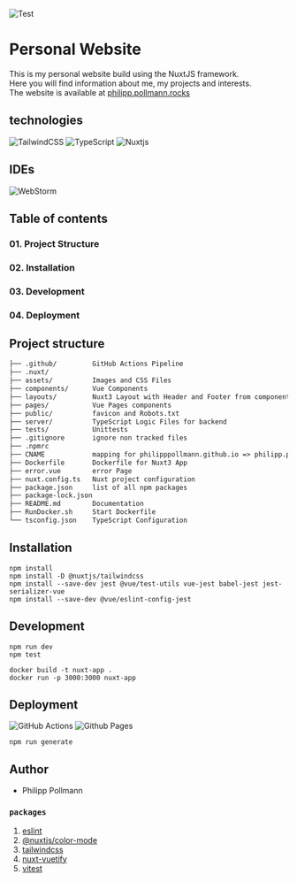 ![Test](https://res.cloudinary.com/hl8zoliad/image/fetch/f_auto/https%3A%2F%2Fraw.githubusercontent.com%2Fnuxt%2Fnuxt%2Fmaster%2F.%2F.github%2Fassets%2Fbanner.png)
# Personal Website
This is my personal website build using the NuxtJS framework. </br>
Here you will find information about me, my projects and interests. </br>
The  website is available at [philipp.pollmann.rocks](https://philipp.pollmann.rocks/)

## technologies
![TailwindCSS](https://img.shields.io/badge/tailwindcss-%2338B2AC.svg?style=for-the-badge&logo=tailwind-css&logoColor=white)
![TypeScript](https://img.shields.io/badge/typescript-%23007ACC.svg?style=for-the-badge&logo=typescript&logoColor=white)
![Nuxtjs](https://img.shields.io/badge/Nuxt-002E3B?style=for-the-badge&logo=nuxtdotjs&logoColor=#00DC82)

## IDEs
![WebStorm](https://img.shields.io/badge/webstorm-143?style=for-the-badge&logo=webstorm&logoColor=white&color=black)



## Table of contents

### 01. Project Structure
### 02. Installation
### 03. Development
### 04. Deployment

## Project structure
``` markdown
├── .github/         GitHub Actions Pipeline 
├── .nuxt/           
├── assets/          Images and CSS Files
├── components/      Vue Components
├── layouts/         Nuxt3 Layout with Header and Footer from components
├── pages/           Vue Pages components
├── public/          favicon and Robots.txt
├── server/          TypeScript Logic Files for backend
├── tests/           Unittests
├── .gitignore       ignore non tracked files
├── .npmrc
├── CNAME            mapping for philipppollmann.github.io => philipp.pollmann.rocks
├── Dockerfile       Dockerfile for Nuxt3 App
├── error.vue        error Page
├── nuxt.config.ts   Nuxt project configuration
├── package.json     list of all npm packages
├── package-lock.json
├── README.md        Documentation
├── RunDocker.sh     Start Dockerfile
└── tsconfig.json    TypeScript Configuration
```

## Installation
````shell
npm install
npm install -D @nuxtjs/tailwindcss
npm install --save-dev jest @vue/test-utils vue-jest babel-jest jest-serializer-vue
npm install --save-dev @vue/eslint-config-jest
````

## Development

```shell
npm run dev
npm test

docker build -t nuxt-app .
docker run -p 3000:3000 nuxt-app
```

## Deployment
![GitHub Actions](https://img.shields.io/badge/github%20actions-%232671E5.svg?style=for-the-badge&logo=githubactions&logoColor=white)
![Github Pages](https://img.shields.io/badge/github%20pages-121013?style=for-the-badge&logo=github&logoColor=white)

```shell
npm run generate
```

## Author
- Philipp Pollmann

### `packages`
1. [eslint](https://nuxt.com/modules/eslint)
2. [@nuxtjs/color-mode](https://color-mode.nuxtjs.org/)
3. [tailwindcss](https://tailwindcss.nuxtjs.org/)
4. [nuxt-vuetify](https://vuetifyjs.com/en/getting-started/installation/)
5. [vitest](https://nuxt.com/docs/getting-started/testing)

